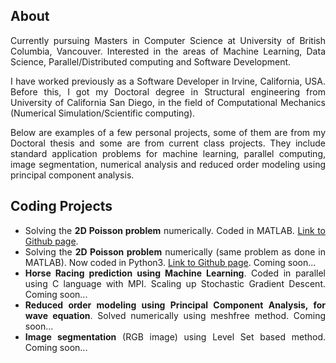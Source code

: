 
## About
<div style="text-align: justify">
Currently pursuing Masters in Computer Science at University of British Columbia, Vancouver. Interested in the areas of Machine Learning, Data Science, Parallel/Distributed computing and Software Development.

I have worked previously as a Software Developer in Irvine, California, USA. Before this, I got my Doctoral degree in Structural engineering from University of California San Diego, in the field of Computational Mechanics (Numerical Simulation/Scientific computing).

Below are examples of a few personal projects, some of them are from my Doctoral thesis and some are from current class projects. They include standard application problems for machine learning, parallel computing, image segmentation, numerical analysis and reduced order modeling using principal component analysis. 
</div>

## Coding Projects
<div style="text-align: justify">
  
<ul style="list-style-type:disc;">
  <li>Solving the <b>2D Poisson problem</b> numerically. Coded in MATLAB. <a href="https://bramyarao.github.io/2D-POISSON-MATLAB/">Link to Github page</a>.</li>
  <li>Solving the <b>2D Poisson problem</b> numerically (same problem as done in MATLAB). Now coded in Python3. <a href="https://bramyarao.github.io/2D-POISSON-PYTHON/">Link to Github page</a>. Coming soon...</li>
  <li><b>Horse Racing prediction using Machine Learning</b>. Coded in parallel using C language with MPI. Scaling up Stochastic Gradient Descent. Coming soon...</li>
  <li><b>Reduced order modeling using Principal Component Analysis, for wave equation</b>. Solved numerically using meshfree method. Coming soon...</li>
  <li><b>Image segmentation</b> (RGB image) using Level Set based method. Coming soon...</li>
</ul>

  
</div>

